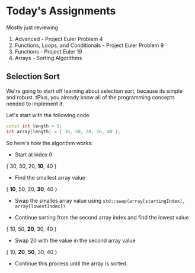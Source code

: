 # Today's Assignments

Mostly just reviewing

1. Advanced - Project Euler Problem 4
2. Functions, Loops, and Conditionals - Project Euler Problem 9
3. Functions - Project Euler 19
4. Arrays - Sorting Algorithms

## Selection Sort
We're going to start off learning about selection sort, because its simple and robust. tPlus, you already know all of the programming concepts needed to implement it.

Let's start with the following code:

```cpp
const int length = 5;
int array[length] = { 30, 50, 20, 10, 40 };
```

So here's how the algorithm works:

* Start at index 0

{ 30, 50, 20, **10**, 40 }

 * Find the smallest array value

{ **10**, 50, 20, **30**, 40 }

 * Swap the smalles array value using `std::swap(array[startingIndex], array[lowestIndex])`

 * Continue sorting from the second array index and find the lowest value

{ 10, 50, **20**, 30, 40 }

 * Swap 20 with the value in the second array value

{ 10, **20**, **50**, 30, 40 }

 * Continue this process until the array is sorted.
